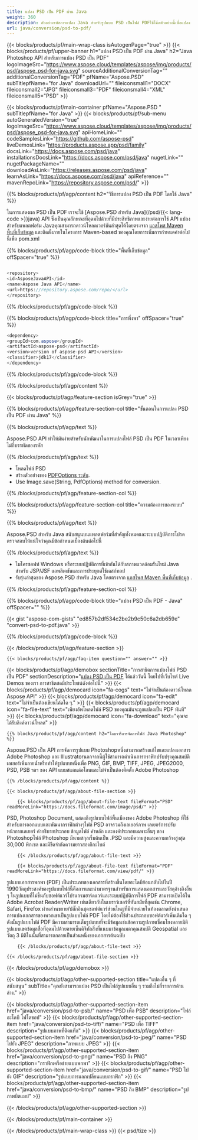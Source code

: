 ```yaml
---
title: แปลง PSD เป็น PDF ผ่าน Java
weight: 360
description: ตัวอย่างรหัสการแปลง Java สำหรับรูปแบบ PSD เป็นไฟล์ PDFใช้โค้ดตัวอย่างนี้เพื่อแปลง PSD เป็น PDF ภายในโปรแกรมใด ๆ เว็บหรือ Desktop Java ตาม
url: java/conversion/psd-to-pdf/
---
```


{{< blocks/products/pf/main-wrap-class isAutogenPage="true" >}}
{{< blocks/products/pf/upper-banner h1="แปลง PSD เป็น PDF ผ่าน Java" h2="Java Photoshop API สำหรับการแปลง PSD เป็น PDF" logoImageSrc="https://www.aspose.cloud/templates/aspose/img/products/psd/aspose_psd-for-java.svg" sourceAdditionalConversionTag="" additionalConversionTag="PDF" pfName="Aspose.PSD" subTitlepfName="for Java" downloadUrl="" fileiconsmall1="DOCX" fileiconsmall2="JPG" fileiconsmall3="PDF" fileiconsmall4="XML" fileiconsmall5="PSD" >}}

{{< blocks/products/pf/main-container pfName="Aspose.PSD " subTitlepfName="for Java" >}}
{{< blocks/products/pf/sub-menu autoGeneratedVersion="true" logoImageSrc="https://www.aspose.cloud/templates/aspose/img/products/psd/aspose_psd-for-java.svg" apiHomeLink="" codeSamplesLink="https://github.com/aspose-psd" liveDemosLink="https://products.aspose.app/psd/family" docsLink="https://docs.aspose.com/psd/java" installationsDocsLink="https://docs.aspose.com/psd/java" nugetLink="" nugetPackageName="" downloadAsLink="https://releases.aspose.com/psd/java" learnAsLink="https://docs.aspose.com/psd/java" apiReference="" mavenRepoLink="https://repository.aspose.com/psd/" >}}

{{% blocks/products/pf/agp/content h2="วิธีการแปลง PSD เป็น PDF โดยใช้ Java" %}}

 ในการแสดงผล PSD เป็น PDF เราจะใช้
 [Aspose.PSD สำหรับ Java](/psd/{{< lang-code >}}java) 
 API ซึ่งเป็นคุณลักษณะที่อุดมไปด้วยที่มีประสิทธิภาพและง่ายต่อการใช้ API แปลงสำหรับแพลตฟอร์ม Javaคุณสามารถดาวน์โหลดเวอร์ชันล่าสุดได้โดยตรงจาก
 [แอสโพส Maven พื้นที่เก็บข้อมูล](https://repository.aspose.com/psd/) 
 และติดตั้งภายในโครงการ Maven-based ของคุณโดยการเพิ่มการกำหนดค่าต่อไปนี้เพื่อ pom.xml

{{% blocks/products/pf/agp/code-block title="พื้นที่เก็บข้อมูล" offSpacer="true" %}}

```cs

<repository>
<id>AsposeJavaAPI</id>
<name>Aspose Java API</name>
<url>https://repository.aspose.com/repo/</url>
</repository>

```

{{% /blocks/products/pf/agp/code-block %}}

{{% blocks/products/pf/agp/code-block title="การพึ่งพา" offSpacer="true" %}}

```cs
<dependency>
<groupId>com.aspose</groupId>
<artifactId>aspose-psd</artifactId>
<version>version of aspose-psd API</version>
<classifier>jdk17</classifier>
</dependency>

```

{{% /blocks/products/pf/agp/code-block %}}

{{% /blocks/products/pf/agp/content %}}

{{< blocks/products/pf/agp/feature-section isGrey="true" >}}

{{% blocks/products/pf/agp/feature-section-col title="ขั้นตอนในการแปลง PSD เป็น PDF ผ่าน Java" %}}

{{% blocks/products/pf/agp/text %}}

 Aspose.PSD API ทำให้มันง่ายสำหรับนักพัฒนาในการแปลงไฟล์ PSD เป็น PDF ในเวลาเพียงไม่กี่บรรทัดของรหัส

{{% /blocks/products/pf/agp/text %}}

- โหลดไฟล์ PSD
- สร้างตัวอย่างของ [PDFOptions ระดับ](https://apireference.aspose.com/psd/java/com.aspose.psd.imageoptions/PdfOptions).
- Use Image.save(String, PdfOptions) method for conversion.

{{% /blocks/products/pf/agp/feature-section-col %}}

{{% blocks/products/pf/agp/feature-section-col title="ความต้องการของระบบ" %}}

{{% blocks/products/pf/agp/text %}}

 Aspose.PSD สำหรับ Java สนับสนุนบนแพลตฟอร์มที่สำคัญทั้งหมดและระบบปฏิบัติการโปรดตรวจสอบให้แน่ใจว่าคุณมีข้อกำหนดเบื้องต้นต่อไปนี้

{{% /blocks/products/pf/agp/text %}}

- ไมโครซอฟท์ Windows หรือระบบปฏิบัติการที่เข้ากันได้กับสภาพแวดล้อมรันไทม์ Java สำหรับ JSP/JSF แอพลิเคชันและการประยุกต์ใช้เดสก์ทอป
- รับรุ่นล่าสุดของ Aspose.PSD สำหรับ Java โดยตรงจาก
 [แอสโพส Maven พื้นที่เก็บข้อมูล](https://repository.aspose.com/psd/)  .

{{% /blocks/products/pf/agp/feature-section-col %}}

{{% blocks/products/pf/agp/code-block title="แปลง PSD เป็น PDF - Java" offSpacer="" %}}

{{< gist "aspose-com-gists" "ed857b2df534c2be2b9c50c6a2db659e" "convert-psd-to-pdf.java" >}}

{{% /blocks/products/pf/agp/code-block %}}

{{< /blocks/products/pf/agp/feature-section >}}

    {{< blocks/products/pf/agp/faq-item question="" answer="" >}}
 

<!-- aboutfile Starts -->

{{< blocks/products/pf/agp/demobox sectionTitle="การสาธิตการแปลงไฟล์ PSD เป็น PDF" sectionDescription="[แปลง PSD เป็น PDF](https://products.aspose.app/psd/conversion/psd-to-pdf) ได้แล้ววันนี้ โดยไปที่เว็บไซต์ Live Demos ของเรา การสาธิตสดมีประโยชน์ดังต่อไปนี้" >}}
        {{< blocks/products/pf/agp/democard icon="fa-cogs" text="ไม่จำเป็นต้องดาวน์โหลด Aspose API" >}}
        {{< blocks/products/pf/agp/democard icon="fa-edit" text="ไม่จำเป็นต้องเขียนโค้ดใด ๆ." >}}
        {{< blocks/products/pf/agp/democard icon="fa-file-text" text="เพียงอัพโหลดไฟล์ PSD ของคุณมันจะถูกแปลงเป็น PDF ทันที" >}}
        {{< blocks/products/pf/agp/democard icon="fa-download" text="คุณจะได้รับลิงค์ดาวน์โหลด" >}}

    {{% blocks/products/pf/agp/content h2="ไลบรารีการจัดการไฟล์ Java Photoshop" %}}

 Aspose.PSD เป็น API การจัดการรูปแบบ Photoshopหนึ่งสามารถสร้างแก้ไขและแปลงเอกสาร Adobe Photoshop และ Illustratorนอกจากนี้ผู้ใช้สามารถดำเนินการกราฟิกปรับปรุงคุณสมบัติเลเยอร์เพิ่มลายน้ำหรือทำให้รูปแบบหนึ่งเพื่อ PNG, GIF, BMP, TIFF, JPEG, JPEG2000, PSD, PSB ฯลฯ ของ API แบบสแตนด์อโลนและไม่จำเป็นต้องติดตั้ง Adobe Photoshop 



    {{% /blocks/products/pf/agp/content %}}

    {{< blocks/products/pf/agp/about-file-section >}}

        {{< blocks/products/pf/agp/about-file-text fileFormat="PSD" readMoreLink="https://docs.fileformat.com/image/psd/" >}}

PSD, Photoshop Document, แสดงถึงรูปแบบไฟล์พื้นเมืองของ Adobe Photoshop ที่ใช้สำหรับการออกแบบและพัฒนากราฟิกต่างๆไฟล์ PSD อาจรวมถึงเลเยอร์ภาพ เลเยอร์การปรับ หน้ากากเลเยอร์ คำอธิบายประกอบ ข้อมูลไฟล์ คำหลัก และองค์ประกอบเฉพาะอื่นๆ ของ Photoshopไฟล์ Photoshop มีนามสกุลเริ่มต้นเป็น .PSD และมีความสูงและความกว้างสูงสุด 30,000 พิกเซล และมีขีดจำกัดความยาวสองกิกะไบต์


        {{< /blocks/products/pf/agp/about-file-text >}}

        {{< blocks/products/pf/agp/about-file-text fileFormat="PDF" readMoreLink="https://docs.fileformat.com/view/pdf/" >}}

รูปแบบเอกสารพกพา (PDF) เป็นประเภทของเอกสารที่สร้างขึ้นโดยอะโดบีย้อนกลับไปในปี 1990วัตถุประสงค์ของรูปแบบไฟล์นี้คือการแนะนำมาตรฐานสำหรับการแสดงเอกสารและวัสดุอ้างอิงอื่น ๆ ในรูปแบบที่ไม่ขึ้นกับซอฟต์แวร์โปรแกรมฮาร์ดแวร์และระบบปฏิบัติการไฟล์ PDF สามารถเปิดได้ใน Adobe Acrobat Reader/Writer เช่นเดียวกับในเบราว์เซอร์ที่ทันสมัยที่สุดเช่น Chrome, Safari, Firefox ผ่านส่วนขยาย/ปลั๊กอินชุดซอฟต์แวร์ส่วนใหญ่ที่มีจำหน่ายในท้องตลาดยังนำเสนอการแปลงเอกสารของพวกเขาเป็นรูปแบบไฟล์ PDF โดยไม่ต้องใช้ส่วนประกอบซอฟต์แวร์เพิ่มเติมใด ๆดังนั้นรูปแบบไฟล์ PDF มีความสามารถเต็มรูปแบบที่จะมีข้อมูลเช่นข้อความรูปภาพเชื่อมโยงหลายมิติรูปแบบเขตข้อมูลสื่อที่อุดมไปด้วยลายเซ็นดิจิทัลสิ่งที่แนบมาข้อมูลเมตาคุณสมบัติ Geospatial และวัตถุ 3 มิติในนั้นที่สามารถกลายเป็นส่วนหนึ่งของเอกสารต้นฉบับ


        {{< /blocks/products/pf/agp/about-file-text >}}

    {{< /blocks/products/pf/agp/about-file-section >}}

{{< /blocks/products/pf/agp/demobox >}}

<!-- aboutfile Ends -->

{{< blocks/products/pf/agp/other-supported-section title="แปลงอื่น ๆ ที่สนับสนุน" subTitle="คุณยังสามารถแปลง PSD เป็นไฟล์รูปแบบอื่น ๆ รวมถึงไม่กี่รายการด้านล่าง." >}}

{{< blocks/products/pf/agp/other-supported-section-item href="java/conversion/psd-to-psb/" name="PSD เพื่อ PSB" description="ไฟล์อะโดบี โฟโตชอป" >}}
{{< blocks/products/pf/agp/other-supported-section-item href="java/conversion/psd-to-tiff/" name="PSD เพื่อ TIFF" description="รูปแบบภาพที่ติดแท็ก" >}}
{{< blocks/products/pf/agp/other-supported-section-item href="java/conversion/psd-to-jpeg/" name="PSD ไปยัง JPEG" description="ภาพแบบ JPEG" >}}
{{< blocks/products/pf/agp/other-supported-section-item href="java/conversion/psd-to-png/" name="PSD ถึง PNG" description="กราฟิกเครือข่ายแบบพกพา" >}}
{{< blocks/products/pf/agp/other-supported-section-item href="java/conversion/psd-to-gif/" name="PSD ไปยัง GIF" description="รูปแบบการแลกเปลี่ยนแบบกราฟิก" >}}
{{< blocks/products/pf/agp/other-supported-section-item href="java/conversion/psd-to-bmp/" name="PSD ถึง BMP" description="รูปภาพบิตแมป" >}}

{{< /blocks/products/pf/agp/other-supported-section >}}

{{< /blocks/products/pf/main-container >}}
    
{{< /blocks/products/pf/main-wrap-class >}}
{{< psd/tize >}}
